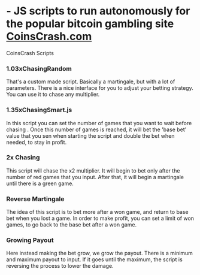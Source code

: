 # - JS scripts to run autonomously for the popular bitcoin gambling site <a href="https://www.coinscrash.com/">CoinsCrash.com</a>
CoinsCrash Scripts 

<h3>1.03xChasingRandom</h3>
That's a custom made script. Basically a martingale, but with a lot of parameters. There is a nice interface for you to adjust your betting strategy. You can use it to chase any multiplier.

<h3>1.35xChasingSmart.js</h3>
In this script you can set the number of games that you want to wait before chasing . Once this number of games is reached, it will bet the 'base bet' value that you sen when starting the script and double the bet when needed, to stay in profit.

<h3>2x Chasing</h3>
This script will chase the x2 multiplier. It will begin to bet only after the number of red games that you input. After that, it will begin a martingale until there is a green game.

<h3>Reverse Martingale</h3>
The idea of this script is to bet more after a won game, and return to base bet when you lost a game. In order to make profit, you can set a limit of won games, to go back to the base bet after a won game. 

<h3>Growing Payout</h3>
Here instead making the bet grow, we grow the payout. There is a minimum and maximum payout to input. If it goes until the maximum, the script is reversing the process to lower the damage.




